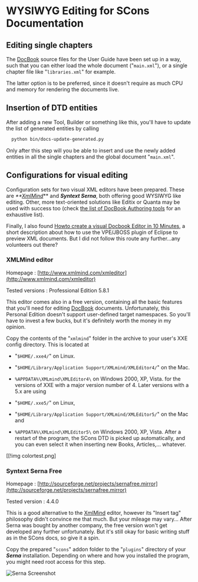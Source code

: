 # WYSIWYG Editing for SCons Documentation


## Editing single chapters

The [DocBook](DocBook) source files for the User Guide have been set up in a way, such that you can either load the whole document ("`main.xml`"), or a single chapter file like "`libraries.xml`" for example. 

The latter option is to be preferred, since it doesn't require as much CPU and memory for rendering the documents live. 


## Insertion of DTD entities

After adding a new Tool, Builder or something like this, you'll have to update the list of generated entities by calling 


```txt
  python bin/docs-update-generated.py
```
Only after this step will you be able to insert and use the newly added entities in all the single chapters and the global document "`main.xml`". 


## Configurations for visual editing

Configuration sets for two visual XML editors have been prepared. These are _**[XmlMind](XmlMind)_** and _**Syntext Serna**_, both offering good WYSIWYG like editing. Other, more text-oriented solutions like Editix or Quanta may be used with success too (check [the list of DocBook Authoring tools](http://wiki.docbook.org/topic/DocBookAuthoringTools) for an exhaustive list). 

Finally, I also found [Howto create a visual Docbook Editor in 10 Minutes](http://relation.to/Bloggers/HowToCreateAVisualDocBookEditorIn10Minutes), a short description about how to use the VPE/JBOSS plugin of Eclipse to preview XML documents. But I did not follow this route any further...any volunteers out there? 


### XMLMind editor
Homepage
: 
[http://www.xmlmind.com/xmleditor](http://www.xmlmind.com/xmleditor) 


Tested versions
: Professional Edition 5.8.1 


This editor comes also in a free version, containing all the basic features that you'll need for editing [DocBook](DocBook) documents. Unfortunately, this Personal Edition doesn't support user-defined target namespaces. So you'll have to invest a few bucks, but it's definitely worth the money in my opinion. 

Copy the contents of the "`xmlmind`" folder in the archive to your user's XXE config directory. This is located at 

* "`$HOME/.xxe4/`" on Linux. 
* "`$HOME/Library/Application Support/XMLmind/XMLEditor4/`" on the Mac. 
* `%APPDATA%\XMLmind\XMLEditor4\` on Windows 2000, XP, Vista. 
for the versions of XXE with a major version number of 4. Later versions with a 5.x are using 

* "`$HOME/.xxe5/`" on Linux, 
* "`$HOME/Library/Application Support/XMLmind/XMLEditor5/`" on the Mac and 
* `%APPDATA%\XMLmind\XMLEditor5\` on Windows 2000, XP, Vista. 
After a restart of the program, the SCons DTD is picked up automatically, and you can even select it when inserting new Books, Articles,... whatever. 

[[!img colortest.png] 


### Syntext Serna Free
Homepage
: 
[http://sourceforge.net/projects/sernafree.mirror](http://sourceforge.net/projects/sernafree.mirror) 


Tested version
: 4.4.0 


This is a good alternative to the [XmlMind](XmlMind) editor, however its "Insert tag" philosophy didn't convince me that much. But your mileage may vary... After Serna was bought by another company, the free version won't get developed any further unfortunately. But it's still okay for basic writing stuff as in the SCons docs, so give it a spin. 

Copy the prepared "`scons`" addon folder to the "`plugins`" directory of your _**Serna**_ installation. Depending on where and how you installed the program, you might need root access for this step. 


![Serna Screenshot](/WysiwygDocumentation/serna3.png)